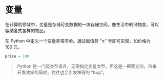 # 变量

在计算机领域中，变量是存储可变数据的一块存储空间。像生活中的储物盒，可以容纳各式各样的物品。

在 Python 中定义一个变量非常简单。通过赋值符 "**=**" 号即可实现，如价格为 100 元。

```python
price = 100
```

> Python 是一门弱类型语言，无需指定变量类型。但这是一把双刃剑，带来开发效率的同时，往往也会引发神奇的 “bug“。



